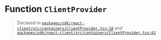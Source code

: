 # Function `ClientProvider`
> Declared in [`packages/sdk/react-client/src/containers/ClientProvider.tsx:18`](https://github.com/dxos/protocols/blob/main/packages/sdk/react-client/src/containers/ClientProvider.tsx#L18) and [`packages/sdk/react-client/src/containers/ClientProvider.tsx:62`](https://github.com/dxos/protocols/blob/main/packages/sdk/react-client/src/containers/ClientProvider.tsx#L62)